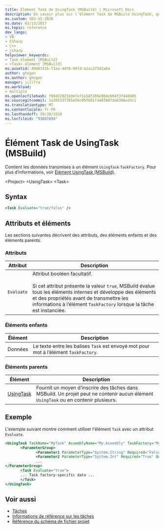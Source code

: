 ```yaml
---
title: Élément Task de UsingTask (MSBuild) | Microsoft Docs
description: En savoir plus sur l’élément Task de MSBuild UsingTask, qui contient les données passées à un TaskFactory de UsingTask.
ms.custom: SEO-VS-2020
ms.date: 03/13/2017
ms.topic: reference
dev_langs:
- VB
- CSharp
- C++
- jsharp
helpviewer_keywords:
- Task element [MSBuild]
- <Task> element [MSBuild]
ms.assetid: 49d8741b-f1ea-4470-94fd-a1ac27341a6a
author: ghogen
ms.author: ghogen
manager: jillfra
ms.workload:
- multiple
ms.openlocfilehash: f99452021b0efef1e5df305e984c684f3f446905
ms.sourcegitcommit: 1a36533f385e50c05f661f440380fda6386ed3c1
ms.translationtype: MT
ms.contentlocale: fr-FR
ms.lasthandoff: 10/30/2020
ms.locfileid: "93047894"
---
```

# <a name="task-element-of-usingtask-msbuild"></a>Élément Task de UsingTask (MSBuild)

Contient les données transmises à un élément `UsingTask` `TaskFactory`. Pour plus d’informations, voir [Élément UsingTask (MSBuild)](../msbuild/usingtask-element-msbuild.md).

 \<Project> \<UsingTask>
 \<Task>

## <a name="syntax"></a>Syntax

```xml
<Task Evaluate="true/false" />
```

## <a name="attributes-and-elements"></a>Attributs et éléments

 Les sections suivantes décrivent des attributs, des éléments enfants et des éléments parents.

### <a name="attributes"></a>Attributs

|Attribut|Description|
|---------------|-----------------|
|`Evaluate`|Attribut booléen facultatif.<br /><br /> Si cet attribut présente la valeur `true`, MSBuild évalue tous les éléments internes et développe des éléments et des propriétés avant de transmettre les informations à l’élément `TaskFactory` lorsque la tâche est instanciée.|

### <a name="child-elements"></a>Éléments enfants

|Élément|Description|
|-------------|-----------------|
|Données|Le texte entre les balises `Task` est envoyé mot pour mot à l’élément `TaskFactory`.|

### <a name="parent-elements"></a>Éléments parents

| Élément | Description |
| - | - |
| [UsingTask](../msbuild/usingtask-element-msbuild.md) | Fournit un moyen d’inscrire des tâches dans MSBuild. Un projet peut ne contenir aucun élément `UsingTask` ou en contenir plusieurs. |

## <a name="example"></a>Exemple

 L'exemple suivant montre comment utiliser l'élément `Task` avec un attribut `Evaluate`.

```xml
<UsingTask TaskName="MyTask" AssemblyName="My.Assembly" TaskFactory="MyTaskFactory">
       <ParameterGroup>
              <Parameter1 ParameterType="System.String" Required="False" Output="False"/>
              <Parameter2 ParameterType="System.Int" Required="True" Output="False"/>
              ...
</ParameterGroup>
       <Task Evaluate="true">
       ... Task factory-specific data ...
       </Task>
</UsingTask>
```

## <a name="see-also"></a>Voir aussi

- [Tâches](../msbuild/msbuild-tasks.md)
- [Informations de référence sur les tâches](../msbuild/msbuild-task-reference.md)
- [Référence du schéma de fichier projet](../msbuild/msbuild-project-file-schema-reference.md)
